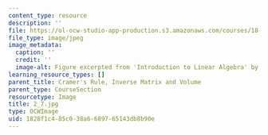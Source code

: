 ```yaml
---
content_type: resource
description: ''
file: https://ol-ocw-studio-app-production.s3.amazonaws.com/courses/18-06sc-linear-algebra-fall-2011/1828f1c485c038a6689765143db8b90e_2_7.jpg
file_type: image/jpeg
image_metadata:
  caption: ''
  credit: ''
  image-alt: Figure excerpted from 'Introduction to Linear Algebra' by G.S. Strang
learning_resource_types: []
parent_title: Cramer's Rule, Inverse Matrix and Volume
parent_type: CourseSection
resourcetype: Image
title: 2_7.jpg
type: OCWImage
uid: 1828f1c4-85c0-38a6-6897-65143db8b90e
---
```

